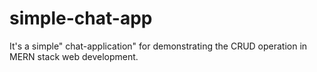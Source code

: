 # simple-chat-app
It's a simple" chat-application" for demonstrating the CRUD operation in MERN stack web development.
